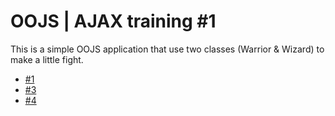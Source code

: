 # OOJS | AJAX training #1

This is a simple OOJS application that use two classes (Warrior & Wizard) to make a little fight.

* [#1](https://github.com/PierreDemailly/Oriented-Object-JS-Ajax-training-1)
* [#3](https://github.com/PierreDemailly/Oriented-Object-JS-Ajax-training-3)
* [#4](https://github.com/PierreDemailly/Oriented-Object-JS-Ajax-training-4)
